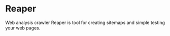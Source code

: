 # Reaper
Web analysis crawler
Reaper is tool for creating sitemaps and simple testing your web pages.
